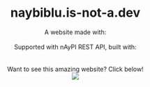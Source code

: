 <h1 align="center">
  naybiblu.is-not-a.dev
</h1>
<p align="center">
  A website made with:<br>
  <img  
    src="https://img.shields.io/badge/GITHUB PAGES-00008B?style=for-the-badge&logo=Github%20Pages&logoColor=white"/>
  <br>Supported with nAyPI REST API, built with:
  <img  
    src="https://img.shields.io/badge/NODE%20JS-00008B?style=for-the-badge&logo=nodedotjs&logoColor=339933"/>
  <img  
    src="https://img.shields.io/badge/EXPRESS%20JS-00008B?style=for-the-badge&logo=express&logoColor=white"/>
  <img  
    src="https://img.shields.io/badge/MONGODB-00008B?style=for-the-badge&logo=mongodb&logoColor=4EA94B"/>
  <br><br>
  <br>Want to see this amazing website? Click below!<br>
  <a href="https://naybiblu.is-not-a.dev">
    <img
     src="https://img.shields.io/badge/TELEPORT-00008B?style=for-the-badge&logo=none&logoColor=white"
  </a>
</p> 
